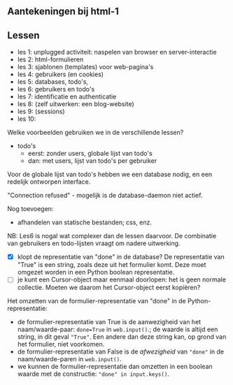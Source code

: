 ## Aantekeningen bij html-1

## Lessen

* les 1: unplugged activiteit: naspelen van browser en server-interactie
* les 2: html-formulieren
* les 3: sjablonen (templates) voor web-pagina's
* les 4: gebruikers (en cookies)
* les 5: databases, todo's, 
* les 6: gebruikers en todo's
* les 7: identificatie en authenticatie
* les 8: (zelf uitwerken: een blog-website)
* les 9: (sessions)
* les 10:

Welke voorbeelden gebruiken we in de verschillende lessen?

* todo's
     * eerst: zonder users, globale lijst van todo's
     * dan: met users, lijst van todo's per gebruiker
     
Voor de globale lijst van todo's hebben we een database nodig, en een redelijk ontworpen interface.


"Connection refused" - mogelijk is de database-daemon niet actief.

Nog toevoegen:

* afhandelen van statische bestanden; css, enz.

NB: Les6 is nogal wat complexer dan de lessen daarvoor. De combinatie van gebruikers en todo-lijsten vraagt om nadere uitwerking.

* [x] klopt de representatie van "done" in de database? De representatie van "True" is een string, zoals deze uit het formulier komt. Deze moet omgezet worden in een Python boolean representatie.
* [ ] je kunt een Cursor-object maar eenmaal doorlopen: het is geen normale collectie. Moeten we daarom het Cursor-object eerst kopiëren?

Het omzetten van de formulier-representatie van "done" in de Python-representatie:

* de formulier-representatie van True is de aanwezigheid van het naam/waarde-paar: `done=True` in `web.input()`.; de waarde is altijd een string, in dit geval `"True"`. Een andere dan deze string kan, op grond van het formulier, niet voorkomen.
* de formulier-representatie van False is de *afwezigheid* van `"done"` in de naam/waarde-paren in `web.input()`.
* we kunnen de formulier-representatie dan omzetten in een boolean waarde met de constructie: `"done" in input.keys()`.
